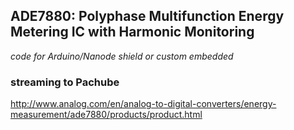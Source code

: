 ## ADE7880:  Polyphase Multifunction Energy Metering IC with Harmonic Monitoring ##

_code for Arduino/Nanode shield or custom embedded_

### streaming to Pachube ###

http://www.analog.com/en/analog-to-digital-converters/energy-measurement/ade7880/products/product.html